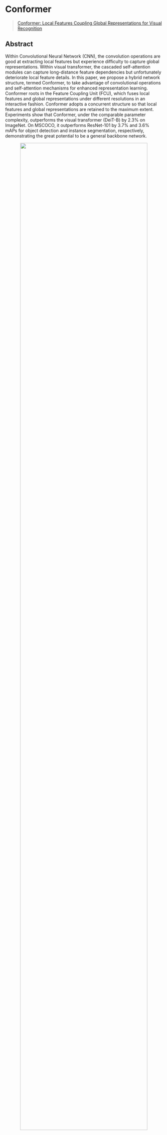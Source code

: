 # Conformer

> [Conformer: Local Features Coupling Global Representations for Visual Recognition](https://arxiv.org/abs/2105.03889)

<!-- [ALGORITHM] -->

## Abstract

Within Convolutional Neural Network (CNN), the convolution operations are good at extracting local features but experience difficulty to capture global representations. Within visual transformer, the cascaded self-attention modules can capture long-distance feature dependencies but unfortunately deteriorate local feature details. In this paper, we propose a hybrid network structure, termed Conformer, to take advantage of convolutional operations and self-attention mechanisms for enhanced representation learning. Conformer roots in the Feature Coupling Unit (FCU), which fuses local features and global representations under different resolutions in an interactive fashion. Conformer adopts a concurrent structure so that local features and global representations are retained to the maximum extent. Experiments show that Conformer, under the comparable parameter complexity, outperforms the visual transformer (DeiT-B) by 2.3% on ImageNet. On MSCOCO, it outperforms ResNet-101 by 3.7% and 3.6% mAPs for object detection and instance segmentation, respectively, demonstrating the great potential to be a general backbone network.

<div align=center>
<img src="https://user-images.githubusercontent.com/26739999/144957687-926390ed-6119-4e4c-beaa-9bc0017fe953.png" width="90%"/>
</div>

## How to use it?

<!-- [TABS-BEGIN] -->

**Predict image**

```python
from mmpretrain import inference_model

predict = inference_model('conformer-tiny-p16_3rdparty_in1k', 'demo/bird.JPEG')
print(predict['pred_class'])
print(predict['pred_score'])
```

**Use the model**

```python
import torch
from mmpretrain import get_model

model = get_model('conformer-tiny-p16_3rdparty_in1k', pretrained=True)
inputs = torch.rand(1, 3, 224, 224)
out = model(inputs)
print(type(out))
# To extract features.
feats = model.extract_feat(inputs)
print(type(feats))
```

**Train/Test Command**

Prepare your dataset according to the [docs](https://mmpretrain.readthedocs.io/en/latest/user_guides/dataset_prepare.html#prepare-dataset).

Train:

```shell
python tools/train.py configs/conformer/conformer-small-p32_8xb128_in1k.py
```

Test:

```shell
python tools/neck.py configs/conformer/conformer-tiny-p16_8xb128_in1k.py https://download.openmmlab.com/mmclassification/v0/conformer/conformer-tiny-p16_3rdparty_8xb128_in1k_20211206-f6860372.pth
```

<!-- [TABS-END] -->

## Models and results

### Image Classification on ImageNet-1k

| Model                                 |   Pretrain   | Params (M) | Flops (G) | Top-1 (%) | Top-5 (%) |                    Config                    |                                Download                                |
| :------------------------------------ | :----------: | :--------: | :-------: | :-------: | :-------: | :------------------------------------------: | :--------------------------------------------------------------------: |
| `conformer-tiny-p16_3rdparty_in1k`\*  | From scratch |   23.52    |   4.90    |   81.31   |   95.60   | [config](conformer-tiny-p16_8xb128_in1k.py)  | [model](https://download.openmmlab.com/mmclassification/v0/conformer/conformer-tiny-p16_3rdparty_8xb128_in1k_20211206-f6860372.pth) |
| `conformer-small-p16_3rdparty_in1k`\* | From scratch |   37.67    |   10.31   |   83.32   |   96.46   | [config](conformer-small-p16_8xb128_in1k.py) | [model](https://download.openmmlab.com/mmclassification/v0/conformer/conformer-small-p16_3rdparty_8xb128_in1k_20211206-3065dcf5.pth) |
| `conformer-small-p32_8xb128_in1k`     | From scratch |   38.85    |   7.09    |   81.96   |   96.02   | [config](conformer-small-p32_8xb128_in1k.py) | [model](https://download.openmmlab.com/mmclassification/v0/conformer/conformer-small-p32_8xb128_in1k_20211206-947a0816.pth) |
| `conformer-base-p16_3rdparty_in1k`\*  | From scratch |   83.29    |   22.89   |   83.82   |   96.59   | [config](conformer-base-p16_8xb128_in1k.py)  | [model](https://download.openmmlab.com/mmclassification/v0/conformer/conformer-base-p16_3rdparty_8xb128_in1k_20211206-bfdf8637.pth) |

*Models with * are converted from the [official repo](https://github.com/pengzhiliang/Conformer/blob/main/models.py#L89). The config files of these models are only for inference. We haven't reproduce the training results.*

## Citation

```bibtex
@article{peng2021conformer,
      title={Conformer: Local Features Coupling Global Representations for Visual Recognition},
      author={Zhiliang Peng and Wei Huang and Shanzhi Gu and Lingxi Xie and Yaowei Wang and Jianbin Jiao and Qixiang Ye},
      journal={arXiv preprint arXiv:2105.03889},
      year={2021},
}
```
